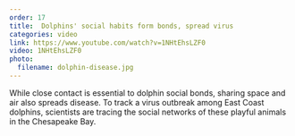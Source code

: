 ```yaml
---
order: 17
title:  Dolphins' social habits form bonds, spread virus
categories: video
link: https://www.youtube.com/watch?v=1NHtEhsLZF0
video: 1NHtEhsLZF0
photo:
  filename: dolphin-disease.jpg
---
```


While close contact is essential to dolphin social bonds, sharing space and air also spreads disease. To track a virus outbreak among East Coast dolphins, scientists are tracing the social networks of these playful animals in the Chesapeake Bay. 